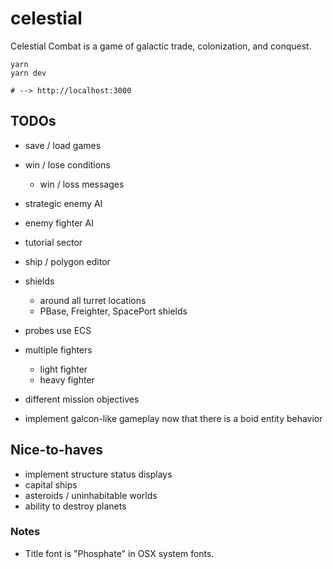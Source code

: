 # celestial

Celestial Combat is a game of galactic trade, colonization, and conquest. 

```
yarn
yarn dev

# --> http://localhost:3000
```

## TODOs
- save / load games

- win / lose conditions
    - win / loss messages
    
- strategic enemy AI
- enemy fighter AI
- tutorial sector

- ship / polygon editor

- shields
    - around all turret locations
    - PBase, Freighter, SpacePort shields

- probes use ECS

- multiple fighters
    - light fighter
    - heavy fighter
- different mission objectives

- implement galcon-like gameplay now that there is a boid entity behavior

## Nice-to-haves

- implement structure status displays
- capital ships
- asteroids / uninhabitable worlds
- ability to destroy planets

### Notes
- Title font is "Phosphate" in OSX system fonts.